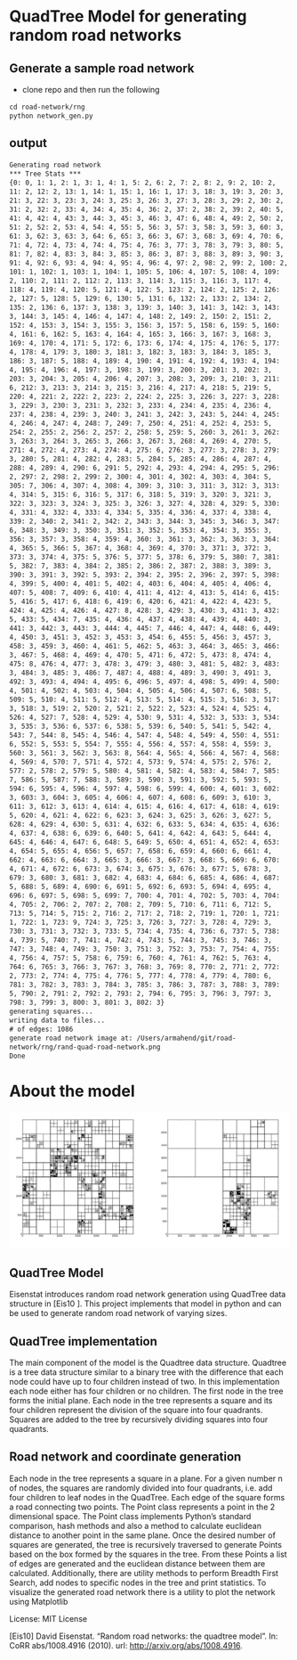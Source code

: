 # QuadTree Model for generating random road networks

## Generate a sample road network

- clone repo and then run the following
```
cd road-network/rng
python network_gen.py
```

## output
```
Generating road network
*** Tree Stats ***
{0: 0, 1: 1, 2: 1, 3: 1, 4: 1, 5: 2, 6: 2, 7: 2, 8: 2, 9: 2, 10: 2, 11: 2, 12: 2, 13: 1, 14: 1, 15: 1, 16: 1, 17: 3, 18: 3, 19: 3, 20: 3, 21: 3, 22: 3, 23: 3, 24: 3, 25: 3, 26: 3, 27: 3, 28: 3, 29: 2, 30: 2, 31: 2, 32: 2, 33: 4, 34: 4, 35: 4, 36: 2, 37: 2, 38: 2, 39: 2, 40: 5, 41: 4, 42: 4, 43: 3, 44: 3, 45: 3, 46: 3, 47: 6, 48: 4, 49: 2, 50: 2, 51: 2, 52: 2, 53: 4, 54: 4, 55: 5, 56: 3, 57: 3, 58: 3, 59: 3, 60: 3, 61: 3, 62: 3, 63: 3, 64: 6, 65: 3, 66: 3, 67: 3, 68: 3, 69: 4, 70: 6, 71: 4, 72: 4, 73: 4, 74: 4, 75: 4, 76: 3, 77: 3, 78: 3, 79: 3, 80: 5, 81: 7, 82: 4, 83: 3, 84: 3, 85: 3, 86: 3, 87: 3, 88: 3, 89: 3, 90: 3, 91: 4, 92: 6, 93: 4, 94: 4, 95: 4, 96: 4, 97: 2, 98: 2, 99: 2, 100: 2, 101: 1, 102: 1, 103: 1, 104: 1, 105: 5, 106: 4, 107: 5, 108: 4, 109: 2, 110: 2, 111: 2, 112: 2, 113: 3, 114: 3, 115: 3, 116: 3, 117: 4, 118: 4, 119: 4, 120: 5, 121: 4, 122: 5, 123: 2, 124: 2, 125: 2, 126: 2, 127: 5, 128: 5, 129: 6, 130: 5, 131: 6, 132: 2, 133: 2, 134: 2, 135: 2, 136: 6, 137: 3, 138: 3, 139: 3, 140: 3, 141: 3, 142: 3, 143: 3, 144: 3, 145: 4, 146: 4, 147: 4, 148: 2, 149: 2, 150: 2, 151: 2, 152: 4, 153: 3, 154: 3, 155: 3, 156: 3, 157: 5, 158: 6, 159: 5, 160: 4, 161: 6, 162: 5, 163: 4, 164: 4, 165: 3, 166: 3, 167: 3, 168: 3, 169: 4, 170: 4, 171: 5, 172: 6, 173: 6, 174: 4, 175: 4, 176: 5, 177: 4, 178: 4, 179: 3, 180: 3, 181: 3, 182: 3, 183: 3, 184: 3, 185: 3, 186: 3, 187: 5, 188: 4, 189: 4, 190: 4, 191: 4, 192: 4, 193: 4, 194: 4, 195: 4, 196: 4, 197: 3, 198: 3, 199: 3, 200: 3, 201: 3, 202: 3, 203: 3, 204: 3, 205: 4, 206: 4, 207: 3, 208: 3, 209: 3, 210: 3, 211: 6, 212: 3, 213: 3, 214: 3, 215: 3, 216: 4, 217: 4, 218: 5, 219: 5, 220: 4, 221: 2, 222: 2, 223: 2, 224: 2, 225: 3, 226: 3, 227: 3, 228: 3, 229: 3, 230: 3, 231: 3, 232: 3, 233: 4, 234: 4, 235: 4, 236: 4, 237: 4, 238: 4, 239: 3, 240: 3, 241: 3, 242: 3, 243: 5, 244: 4, 245: 4, 246: 4, 247: 4, 248: 7, 249: 7, 250: 4, 251: 4, 252: 4, 253: 5, 254: 2, 255: 2, 256: 2, 257: 2, 258: 5, 259: 5, 260: 3, 261: 3, 262: 3, 263: 3, 264: 3, 265: 3, 266: 3, 267: 3, 268: 4, 269: 4, 270: 5, 271: 4, 272: 4, 273: 4, 274: 4, 275: 6, 276: 3, 277: 3, 278: 3, 279: 3, 280: 5, 281: 4, 282: 4, 283: 5, 284: 5, 285: 4, 286: 4, 287: 4, 288: 4, 289: 4, 290: 6, 291: 5, 292: 4, 293: 4, 294: 4, 295: 5, 296: 2, 297: 2, 298: 2, 299: 2, 300: 4, 301: 4, 302: 4, 303: 4, 304: 5, 305: 7, 306: 4, 307: 4, 308: 4, 309: 3, 310: 3, 311: 3, 312: 3, 313: 4, 314: 5, 315: 6, 316: 5, 317: 6, 318: 5, 319: 3, 320: 3, 321: 3, 322: 3, 323: 3, 324: 3, 325: 3, 326: 3, 327: 4, 328: 4, 329: 5, 330: 4, 331: 4, 332: 4, 333: 4, 334: 5, 335: 4, 336: 4, 337: 4, 338: 4, 339: 2, 340: 2, 341: 2, 342: 2, 343: 3, 344: 3, 345: 3, 346: 3, 347: 6, 348: 3, 349: 3, 350: 3, 351: 3, 352: 5, 353: 4, 354: 3, 355: 3, 356: 3, 357: 3, 358: 4, 359: 4, 360: 3, 361: 3, 362: 3, 363: 3, 364: 4, 365: 5, 366: 5, 367: 4, 368: 4, 369: 4, 370: 3, 371: 3, 372: 3, 373: 3, 374: 4, 375: 5, 376: 5, 377: 5, 378: 6, 379: 5, 380: 7, 381: 5, 382: 7, 383: 4, 384: 2, 385: 2, 386: 2, 387: 2, 388: 3, 389: 3, 390: 3, 391: 3, 392: 5, 393: 2, 394: 2, 395: 2, 396: 2, 397: 5, 398: 4, 399: 5, 400: 4, 401: 5, 402: 4, 403: 6, 404: 4, 405: 4, 406: 4, 407: 5, 408: 7, 409: 6, 410: 4, 411: 4, 412: 4, 413: 5, 414: 6, 415: 5, 416: 5, 417: 6, 418: 6, 419: 6, 420: 6, 421: 4, 422: 4, 423: 5, 424: 4, 425: 4, 426: 4, 427: 8, 428: 3, 429: 3, 430: 3, 431: 3, 432: 5, 433: 5, 434: 7, 435: 4, 436: 4, 437: 4, 438: 4, 439: 4, 440: 3, 441: 3, 442: 3, 443: 3, 444: 4, 445: 7, 446: 4, 447: 4, 448: 6, 449: 4, 450: 3, 451: 3, 452: 3, 453: 3, 454: 6, 455: 5, 456: 3, 457: 3, 458: 3, 459: 3, 460: 4, 461: 5, 462: 5, 463: 3, 464: 3, 465: 3, 466: 3, 467: 5, 468: 4, 469: 4, 470: 5, 471: 6, 472: 5, 473: 8, 474: 4, 475: 8, 476: 4, 477: 3, 478: 3, 479: 3, 480: 3, 481: 5, 482: 3, 483: 3, 484: 3, 485: 3, 486: 7, 487: 4, 488: 4, 489: 3, 490: 3, 491: 3, 492: 3, 493: 4, 494: 4, 495: 6, 496: 5, 497: 4, 498: 5, 499: 4, 500: 4, 501: 4, 502: 4, 503: 4, 504: 4, 505: 4, 506: 4, 507: 6, 508: 5, 509: 5, 510: 4, 511: 5, 512: 4, 513: 5, 514: 4, 515: 3, 516: 3, 517: 3, 518: 3, 519: 2, 520: 2, 521: 2, 522: 2, 523: 4, 524: 4, 525: 4, 526: 4, 527: 7, 528: 4, 529: 4, 530: 9, 531: 4, 532: 3, 533: 3, 534: 3, 535: 3, 536: 6, 537: 6, 538: 5, 539: 6, 540: 5, 541: 5, 542: 4, 543: 7, 544: 8, 545: 4, 546: 4, 547: 4, 548: 4, 549: 4, 550: 4, 551: 6, 552: 5, 553: 5, 554: 7, 555: 4, 556: 4, 557: 4, 558: 4, 559: 3, 560: 3, 561: 3, 562: 3, 563: 8, 564: 4, 565: 4, 566: 4, 567: 4, 568: 4, 569: 4, 570: 7, 571: 4, 572: 4, 573: 9, 574: 4, 575: 2, 576: 2, 577: 2, 578: 2, 579: 5, 580: 4, 581: 4, 582: 4, 583: 4, 584: 7, 585: 7, 586: 5, 587: 7, 588: 3, 589: 3, 590: 3, 591: 3, 592: 5, 593: 5, 594: 6, 595: 4, 596: 4, 597: 4, 598: 6, 599: 4, 600: 4, 601: 3, 602: 3, 603: 3, 604: 3, 605: 4, 606: 4, 607: 4, 608: 6, 609: 3, 610: 3, 611: 3, 612: 3, 613: 4, 614: 4, 615: 4, 616: 4, 617: 4, 618: 4, 619: 5, 620: 4, 621: 4, 622: 6, 623: 3, 624: 3, 625: 3, 626: 3, 627: 5, 628: 4, 629: 4, 630: 5, 631: 4, 632: 6, 633: 5, 634: 4, 635: 4, 636: 4, 637: 4, 638: 6, 639: 6, 640: 5, 641: 4, 642: 4, 643: 5, 644: 4, 645: 4, 646: 4, 647: 6, 648: 5, 649: 5, 650: 4, 651: 4, 652: 4, 653: 4, 654: 5, 655: 4, 656: 5, 657: 7, 658: 6, 659: 4, 660: 6, 661: 4, 662: 4, 663: 6, 664: 3, 665: 3, 666: 3, 667: 3, 668: 5, 669: 6, 670: 4, 671: 4, 672: 6, 673: 3, 674: 3, 675: 3, 676: 3, 677: 5, 678: 3, 679: 3, 680: 3, 681: 3, 682: 4, 683: 4, 684: 6, 685: 4, 686: 4, 687: 5, 688: 5, 689: 4, 690: 6, 691: 5, 692: 6, 693: 5, 694: 4, 695: 4, 696: 6, 697: 5, 698: 5, 699: 7, 700: 4, 701: 4, 702: 5, 703: 4, 704: 4, 705: 2, 706: 2, 707: 2, 708: 2, 709: 5, 710: 6, 711: 6, 712: 5, 713: 5, 714: 5, 715: 2, 716: 2, 717: 2, 718: 2, 719: 1, 720: 1, 721: 1, 722: 1, 723: 9, 724: 3, 725: 3, 726: 3, 727: 3, 728: 4, 729: 3, 730: 3, 731: 3, 732: 3, 733: 5, 734: 4, 735: 4, 736: 6, 737: 5, 738: 4, 739: 5, 740: 7, 741: 4, 742: 4, 743: 5, 744: 3, 745: 3, 746: 3, 747: 3, 748: 4, 749: 3, 750: 3, 751: 3, 752: 3, 753: 7, 754: 4, 755: 4, 756: 4, 757: 5, 758: 6, 759: 6, 760: 4, 761: 4, 762: 5, 763: 4, 764: 6, 765: 3, 766: 3, 767: 3, 768: 3, 769: 8, 770: 2, 771: 2, 772: 2, 773: 2, 774: 4, 775: 4, 776: 5, 777: 4, 778: 4, 779: 4, 780: 6, 781: 3, 782: 3, 783: 3, 784: 3, 785: 3, 786: 3, 787: 3, 788: 3, 789: 5, 790: 2, 791: 2, 792: 2, 793: 2, 794: 6, 795: 3, 796: 3, 797: 3, 798: 3, 799: 3, 800: 3, 801: 3, 802: 3}
generating squares...
writing data to files...
# of edges: 1086
generate road network image at: /Users/armahend/git/road-network/rng/rand-quad-road-network.png
Done
```

# About the model

![ScreenShot](/sample-network.png)

## QuadTree Model
Eisenstat introduces random road network generation using QuadTree data structure in [Eis10 ]. This project
implements that model in python and can be used to generate random road network of varying sizes.

## QuadTree implementation
The main component of the model is the Quadtree data structure. Quadtree is a tree data structure similar
to a binary tree with the difference that each node could have up to four children instead of two. In this
implementation each node either has four children or no children. The first node in the tree forms the initial
plane. Each node in the tree represents a square and its four children represent the division of the square
into four quadrants. Squares are added to the tree by recursively dividing squares into four quadrants.

## Road network and coordinate generation
Each node in the tree represents a square in a plane. For a given number n of nodes, the squares are randomly divided
into four quadrants, i.e. add four children to leaf nodes in the QuadTree. Each edge of the square forms
a road connecting two points. The Point class represents a point in the 2 dimensional
space. The Point class implements Python’s standard comparison, hash methods and also a method to
calculate euclidean distance to another point in the same plane. Once the desired number of squares are
generated, the tree is recursively traversed to generate Points based on the box formed
by the squares in the tree. From these Points a list of edges are generated and the euclidean
distance between them are calculated. Additionally, there are utility methods to perform Breadth First Search, add
nodes to specific nodes in the tree and print statistics. To visualize the generated road network there is
a utility to plot the network using Matplotlib

License: MIT License

[Eis10] David Eisenstat. “Random road networks: the quadtree model”. In: CoRR abs/1008.4916 (2010).
url: http://arxiv.org/abs/1008.4916.
